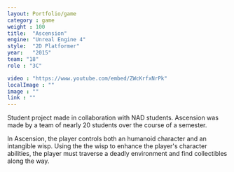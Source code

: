 ```yaml
---
layout: Portfolio/game
category : game
weight : 100
title:  "Ascension"
engine: "Unreal Engine 4"
style:  "2D Platformer"
year:   "2015"
team: "18"
role : "3C"

video : "https://www.youtube.com/embed/ZWcKrfxNrPk"
localImage : ""
image : ""
link : ""
---
```

Student project made in collaboration with NAD students. Ascension was made by a team of nearly 20 students over the course of a semester. 

In Ascension, the player controls both an humanoid character and an intangible wisp. Using the the wisp to enhance the player's character abilities, the player must traverse a deadly environment and find collectibles along the way.